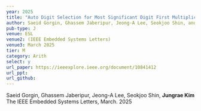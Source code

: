 ```yaml
---
year: 2025
title: "Auto Digit Selection for Most Significant Digit First Multiplication"
author: Saeid Gorgin, Ghassem Jaberipur, Jeong-A Lee, Seokjoo Shin, and Jungrae Kim
pub-type: J
venue: ESL
venue2: (IEEE Embedded Systems Letters)
venue3: March 2025
tier: M
category: Arith
select: y
url_paper: https://ieeexplore.ieee.org/document/10841412
url_ppt:
url_github:
---
```


Saeid Gorgin, Ghassem Jaberipur, Jeong-A Lee, Seokjoo Shin, **Jungrae Kim** <br>
The IEEE Embedded Systems Letters, March. 2025 <br>
